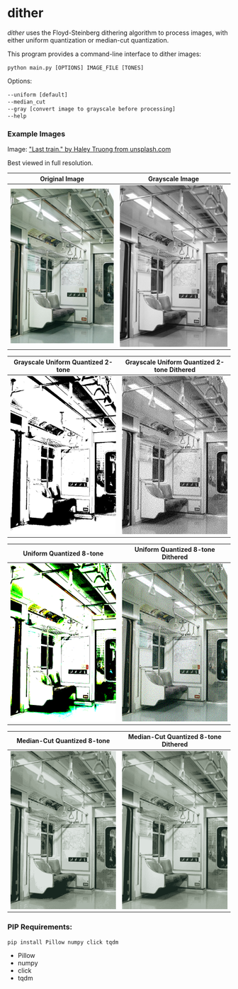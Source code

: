 # dither

_dither_ uses the Floyd-Steinberg dithering algorithm to process images, with either uniform quantization or median-cut
quantization.

This program provides a command-line interface to dither images:

```commandline
python main.py [OPTIONS] IMAGE_FILE [TONES]
```

Options:

    --uniform [default]
    --median_cut
    --gray [convert image to grayscale before processing]
    --help

### Example Images

Image: ["Last train." by Haley Truong from unsplash.com](https://unsplash.com/photos/KB6liFYE3ao)

Best viewed in full resolution.

| Original Image                          | Grayscale Image                              |
|-----------------------------------------|----------------------------------------------|
| ![image](/Data/test_images/subway.jpg/) | ![image](/Data/test_images/subway_gray.png/) |

| Grayscale Uniform Quantized 2-tone                                   | Grayscale Uniform Quantized 2-tone Dithered                         |
|----------------------------------------------------------------------|---------------------------------------------------------------------|
| ![image](/Data/test_images/subway_gray_2tone_uniform_quantized.png/) | ![image](/Data/test_images/subway_gray_2tone_uniform_dithered.png/) |

| Uniform Quantized 8-tone                                        | Uniform Quantized 8-tone Dithered                                |
|-----------------------------------------------------------------|------------------------------------------------------------------|
| ![image](/Data/test_images/subway_8tone_uniform_quantized.png/) | ![image](/Data/test_images/subway_8tone_uniform_dithered.png/)   |

| Median-Cut Quantized 8-tone                                        | Median-Cut Quantized 8-tone Dithered                              |
|--------------------------------------------------------------------|-------------------------------------------------------------------|
| ![image](/Data/test_images/subway_8tone_median_cut_quantized.png/) | ![image](/Data/test_images/subway_8tone_median_cut_dithered.png/) |

### PIP Requirements:

```commandline
pip install Pillow numpy click tqdm
```

- Pillow
- numpy
- click
- tqdm
